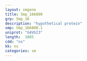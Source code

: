 ```yaml
---
layout: smgene
title: Smp_166800
grp: Smp_16
description: "hypothetical protein"
smp: Smp_166800.1
uniprot: "G4VGI3"
length:  1005
cdd: "ns"
kk: ns
categories: sm
---
```

